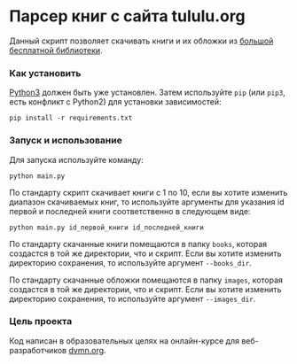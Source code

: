 # Парсер книг с сайта tululu.org

Данный скрипт позволяет скачивать книги и их обложки из [большой бесплатной библиотеки](https://tululu.org/).

### Как установить

[Python3](https://www.python.org/downloads/) должен быть уже установлен. 
Затем используйте `pip` (или `pip3`, есть конфликт с Python2) для установки зависимостей:
```
pip install -r requirements.txt
```

### Запуск и использование
Для запуска используйте команду:
```
python main.py
```
По стандарту скрипт скачивает книги с 1 по 10, если вы хотите изменить диапазон скачиваемых книг, то используйте 
аргументы для указания id первой и последней книги соответственно в следующем виде:
```
python main.py id_первой_книги id_последней_книги
```
По стандарту скачанные книги помещаются в папку `books`, которая создастся в той же директории, что и скрипт. Если вы 
хотите изменить директорию сохранения, то используйте аргумент `--books_dir`.

По стандарту скачанные обложки помещаются в папку `images`, которая создастся в той же директории, что и скрипт. Если вы 
хотите изменить директорию сохранения, то используйте аргумент `--images_dir`.



### Цель проекта

Код написан в образовательных целях на онлайн-курсе для веб-разработчиков [dvmn.org](https://dvmn.org/).